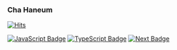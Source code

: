 <div>

### Cha Haneum

[![Hits](https://hits.seeyoufarm.com/api/count/incr/badge.svg?url=https%3A%2F%2Fgithub.com%2Fchebread&count_bg=%23000000&title_bg=%23000000&icon=github.svg&icon_color=%23FFFFFF&title=Hits&edge_flat=false)](https://hits.seeyoufarm.com)

[![JavaScript Badge](https://img.shields.io/badge/JavaScript-000000?style=flat-square&logo=JavaScript&logoColor=F7DF1E)](https://reactjs.org/) [![TypeScript Badge](https://img.shields.io/badge/Typescript-000000?style=flat-square&logo=Typescript&logoColor=235A97)](https://www.typescriptlang.org/)
 [![Next Badge](https://img.shields.io/badge/Next.js-000000?style=flat-square&logo=Next.js&logoColor=white)](https://nextjs.org/)

</div>
